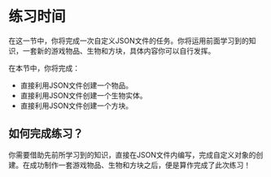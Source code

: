 # 练习时间

在这一节中，你将完成一次自定义JSON文件的任务。你将运用前面学习到的知识，一套新的游戏物品、生物和方块，具体内容你可以自行发挥。

在本节中，你将完成：

- 直接利用JSON文件创建一个物品。
- 直接利用JSON文件创建一个生物实体。
- 直接利用JSON文件创建一个方块。

## 如何完成练习？

你需要借助先前所学习到的知识，直接在JSON文件内编写，完成自定义对象的创建。在成功制作一套游戏物品、生物和方块之后，便是算作完成了此次练习！